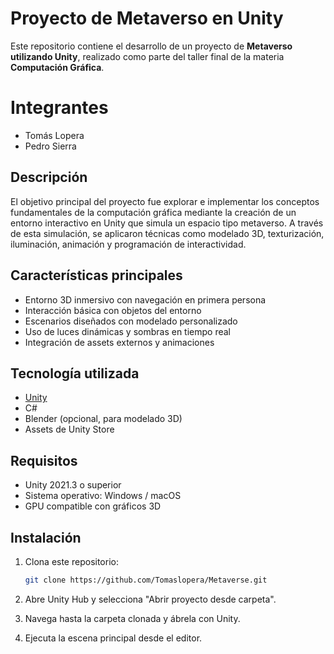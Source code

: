 # Proyecto de Metaverso en Unity

Este repositorio contiene el desarrollo de un proyecto de **Metaverso utilizando Unity**, realizado como parte del taller final de la materia **Computación Gráfica**.

# Integrantes

- Tomás Lopera
- Pedro Sierra

## Descripción

El objetivo principal del proyecto fue explorar e implementar los conceptos fundamentales de la computación gráfica mediante la creación de un entorno interactivo en Unity que simula un espacio tipo metaverso. A través de esta simulación, se aplicaron técnicas como modelado 3D, texturización, iluminación, animación y programación de interactividad.

## Características principales

- Entorno 3D inmersivo con navegación en primera persona
- Interacción básica con objetos del entorno
- Escenarios diseñados con modelado personalizado
- Uso de luces dinámicas y sombras en tiempo real
- Integración de assets externos y animaciones

## Tecnología utilizada

- [Unity](https://unity.com/)
- C#
- Blender (opcional, para modelado 3D)
- Assets de Unity Store

## Requisitos

- Unity 2021.3 o superior
- Sistema operativo: Windows / macOS
- GPU compatible con gráficos 3D

## Instalación

1. Clona este repositorio:
   ```bash
   git clone https://github.com/Tomaslopera/Metaverse.git
   ```

2. Abre Unity Hub y selecciona "Abrir proyecto desde carpeta".

3. Navega hasta la carpeta clonada y ábrela con Unity.

4. Ejecuta la escena principal desde el editor.
